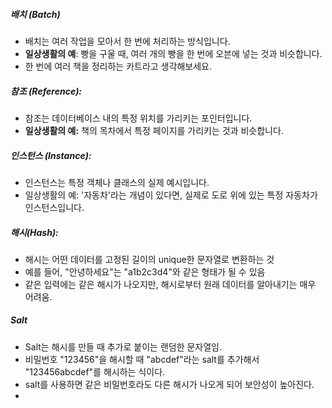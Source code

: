 ##### 배치 (Batch)
- 배치는 여러 작업을 모아서 한 번에 처리하는 방식입니다.
- **일상생활의 예**: 빵을 구울 때, 여러 개의 빵을 한 번에 오븐에 넣는 것과 비슷합니다.
- 한 번에 여러 책을 정리하는 카트라고 생각해보세요.
##### 참조 (Reference):
- 참조는 데이터베이스 내의 특정 위치를 가리키는 포인터입니다.
- **일상생활의 예:** 책의 목차에서 특정 페이지를 가리키는 것과 비슷합니다.
##### 인스턴스 (Instance):
- 인스턴스는 특정 객체나 클래스의 실제 예시입니다.
- 일상생활의 예: '자동차'라는 개념이 있다면, 실제로 도로 위에 있는 특정 자동차가 인스턴스입니다.
##### 해시(Hash):
- 해시는 어떤 데이터를 고정된 길이의 unique한 문자열로 변환하는 것
- 예를 들어, "안녕하세요"는 "a1b2c3d4"와 같은 형태가 될 수 있음
- 같은 입력에는 같은 해시가 나오지만, 해시로부터 원래 데이터를 알아내기는 매우 어려움.
##### Salt
- Salt는 해시를 만들 때 추가로 붙이는 랜덤한 문자열임.
- 비밀번호 "123456"을 해시할 때 "abcdef"라는 salt를 추가해서 "123456abcdef"를 해시하는 식이다.
- salt를 사용하면 같은 비밀번호라도 다른 해시가 나오게 되어 보안성이 높아진다.
-


